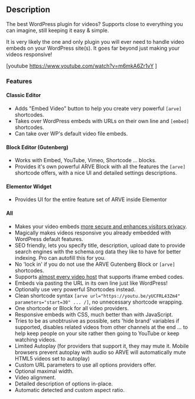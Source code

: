 
## Description ##

The best WordPress plugin for videos? Supports close to everything you can imagine, still keeping it easy & simple.

It is very likely the one and only plugin you will ever need to handle video embeds on your WordPress site(s). It goes far beyond just making your videos responsive!

[youtube https://www.youtube.com/watch?v=m6mkA6Zr1vY ]

### Features ###

#### Classic Editor ####

*  Adds "Embed Video" button to help you create very powerful `[arve]` shortcodes.
*  Takes over WordPress embeds with URLs on their own line and `[embed]` shortcodes.
*  Can take over WP's default video file embeds.

#### Block Editor (Gutenberg) ####

*  Works with Embed, YouTube, Vimeo, Shortcode ... blocks.
*  Provides it's own powerful ARVE Block with all the features the `[arve]` shortcode offers, with a nice UI and detailed settings descriptions.

#### Elementor Widget ####

* Provides UI for the entire feature set of ARVE inside Elementor

#### All ####

*   Makes your video embeds [more secure and enhances visitors privacy](https://nextgenthemes.com/privacy-enhanced-and-safer-iframes-in-arve-10-0/).
*   Magically makes videos responsive you already embedded with WordPress default features.
*   SEO friendly, lets you specify title, description, upload date to provide search engines with the schema.org data they like to have for better indexing. Pro can autofill this for you.
*   No 'lock in' if you do not use the ARVE Gutenberg Block or `[arve]` shortcodes.
*   Supports [almost every video host](https://nextgenthemes.com/plugins/arve-pro/#support-table) that supports iframe embed codes.
*   Embeds via pasting the URL in its own line just like WordPress!
*   Optionally use very powerful Shortcodes instead.
*   Clean shortcode syntax `[arve url="https://youtu.be/yUCFRL43Zm4" parameters="start=30" ... /]`, no unnecessary shortcode wrapping.
*   One shortcode or Block for all video providers.
*   Responsive embeds with CSS, much better than with JavaScript.
*   Tries to be as unobtrusive as possible, sets 'hide brand' variables if supported, disables related videos from other channels at the end … to help keep people on your site rather then going to YouTube or keep watching videos.
*   Limited Autoplay (for providers that support it, they may mute it. Mobile browsers prevent autoplay with audio so ARVE will automatically mute HTML5 videos set to autoplay)
*   Custom URL parameters to use all options providers offer.
*   Optional maximal width.
*   Video alignment.
*   Detailed description of options in-place.
*   Automatic detected and custom aspect ratio.

